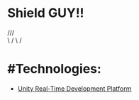 # Shield GUY!!

/\/\/\
\    /
 \  /
 
# #Technologies:
- [Unity Real-Time Development Platform](https://unity.com/)
